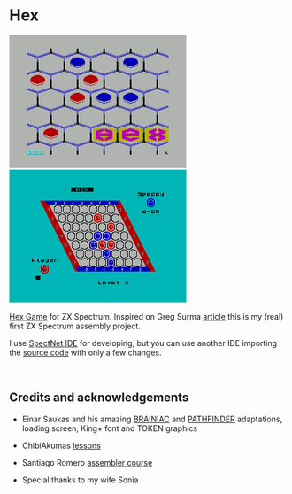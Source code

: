 # Hex
![Screenshot](https://github.com/Antonio-Luque/Hex/blob/master/hex-load.png)
![Screenshot](https://github.com/Antonio-Luque/Hex/blob/master/hex-ingame.png)

[Hex Game](https://en.wikipedia.org/wiki/Hex_(board_game)) for ZX Spectrum. Inspired on Greg Surma [article](https://towardsdatascience.com/hex-creating-intelligent-opponents-with-minimax-driven-ai-part-1-%CE%B1-%CE%B2-pruning-cc1df850e5bd) this is my (real) first ZX Spectrum assembly project.

I use [SpectNet IDE](https://dotneteer.github.io/spectnetide/) for developing, but you can use another IDE importing the [source code](https://github.com/Antonio-Luque/Hex/tree/master/Z80CodeFiles) with only a few changes.

<br>

## Credits and acknowledgements

- Einar Saukas and his amazing [BRAINIAC](https://spectrumcomputing.co.uk/entry/30216/ZX-Spectrum/COMPLICA_DX) and [PATHFINDER](https://spectrumcomputing.co.uk/entry/28178/ZX-Spectrum/PATHFINDER) adaptations, loading screen, King+ font and TOKEN graphics 
- ChibiAkumas [lessons](https://www.chibiakumas.com/z80/simplesamples.php#LessonS2)
- Santiago Romero [assembler course](https://wiki.speccy.org/cursos/ensamblador/indice)
 
- Special thanks to my wife Sonia
